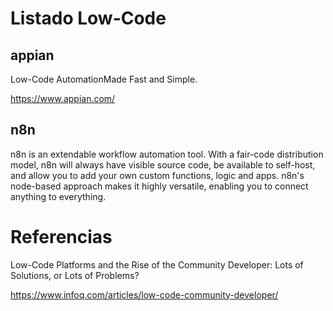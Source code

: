 # Listado Low-Code


## appian

Low-Code AutomationMade Fast and Simple.

https://www.appian.com/



## n8n

n8n is an extendable workflow automation tool. With a fair-code distribution model, n8n will always have visible source code, be available to self-host, and allow you to add your own custom functions, logic and apps. n8n's node-based approach makes it highly versatile, enabling you to connect anything to everything.


# Referencias


Low-Code Platforms and the Rise of the Community Developer: Lots of Solutions, or Lots of Problems?

https://www.infoq.com/articles/low-code-community-developer/